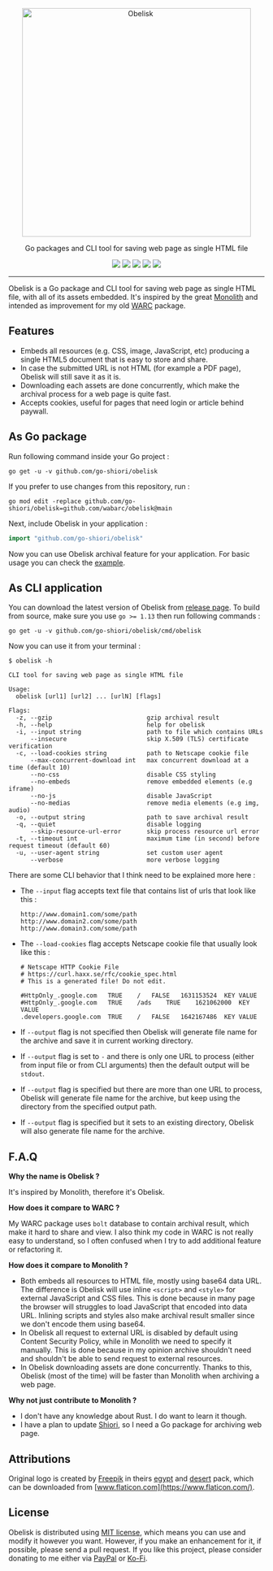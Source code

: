 <p align="center">
	<img src="https://raw.githubusercontent.com/go-shiori/obelisk/master/docs/readme/logo.png" alt="Obelisk" width="450">
</p>
<p align="center">Go packages and CLI tool for saving web page as single HTML file</p>
<p align="center">
	<a href="https://choosealicense.com/licenses/mit"><img src="https://img.shields.io/static/v1?label=license&message=MIT&color=5fa6b0"></a>
	<a href="https://goreportcard.com/report/github.com/go-shiori/obelisk"><img src="https://goreportcard.com/badge/github.com/go-shiori/obelisk"></a>
	<a href="https://godoc.org/github.com/go-shiori/obelisk"><img src="https://img.shields.io/static/v1?label=godoc&message=reference&color=5272B4&logo=go"></a>
	<a href="https://www.paypal.me/RadhiFadlillah"><img src="https://img.shields.io/static/v1?label=donate&message=PayPal&color=00457C&logo=paypal"></a>
	<a href="https://ko-fi.com/radhifadlillah"><img src="https://img.shields.io/static/v1?label=donate&message=Ko-fi&color=F16061&logo=ko-fi"></a>
</p>

---

Obelisk is a Go package and CLI tool for saving web page as single HTML file, with all of its assets embedded. It's inspired by the great [Monolith](https://github.com/Y2Z/monolith) and intended as improvement for my old [WARC](https://github.com/go-shiori/warc) package.

## Features

- Embeds all resources (e.g. CSS, image, JavaScript, etc) producing a single HTML5 document that is easy to store and share.
- In case the submitted URL is not HTML (for example a PDF page), Obelisk will still save it as it is.
- Downloading each assets are done concurrently, which make the archival process for a web page is quite fast.
- Accepts cookies, useful for pages that need login or article behind paywall.

## As Go package

Run following command inside your Go project :

```
go get -u -v github.com/go-shiori/obelisk
```

If you prefer to use changes from this repository, run :
```
go mod edit -replace github.com/go-shiori/obelisk=github.com/wabarc/obelisk@main
```

Next, include Obelisk in your application :

```go
import "github.com/go-shiori/obelisk"
```

Now you can use Obelisk archival feature for your application. For basic usage you can check the [example](https://github.com/go-shiori/obelisk/blob/master/examples/basic.go).

## As CLI application

You can download the latest version of Obelisk from [release page](https://github.com/go-shiori/obelisk/releases). To build from source, make sure you use `go >= 1.13` then run following commands :

```
go get -u -v github.com/go-shiori/obelisk/cmd/obelisk
```

Now you can use it from your terminal :

```
$ obelisk -h

CLI tool for saving web page as single HTML file

Usage:
  obelisk [url1] [url2] ... [urlN] [flags]

Flags:
  -z, --gzip                          gzip archival result
  -h, --help                          help for obelisk
  -i, --input string                  path to file which contains URLs
      --insecure                      skip X.509 (TLS) certificate verification
  -c, --load-cookies string           path to Netscape cookie file
      --max-concurrent-download int   max concurrent download at a time (default 10)
      --no-css                        disable CSS styling
      --no-embeds                     remove embedded elements (e.g iframe)
      --no-js                         disable JavaScript
      --no-medias                     remove media elements (e.g img, audio)
  -o, --output string                 path to save archival result
  -q, --quiet                         disable logging
      --skip-resource-url-error       skip process resource url error
  -t, --timeout int                   maximum time (in second) before request timeout (default 60)
  -u, --user-agent string             set custom user agent
      --verbose                       more verbose logging
```

There are some CLI behavior that I think need to be explained more here :

- The `--input` flag accepts text file that contains list of urls that look like this :

    ```
	http://www.domain1.com/some/path
	http://www.domain2.com/some/path
	http://www.domain3.com/some/path
	```

- The `--load-cookies` flag accepts Netscape cookie file that usually look like this :

    ```
	# Netscape HTTP Cookie File
	# https://curl.haxx.se/rfc/cookie_spec.html
	# This is a generated file! Do not edit.
	
	#HttpOnly_.google.com	TRUE	/	FALSE	1631153524	KEY	VALUE
	#HttpOnly_.google.com	TRUE	/ads	TRUE	1621062000	KEY	VALUE
	.developers.google.com	TRUE	/	FALSE	1642167486	KEY	VALUE
	```

- If `--output` flag is not specified then Obelisk will generate file name for the archive and save it in current working directory.
- If `--output` flag is set to `-` and there is only one URL to process (either from input file or from CLI arguments) then the default output will be `stdout`.
- If `--output` flag is specified but there are more than one URL to process, Obelisk will generate file name for the archive, but keep using the directory from the specified output path.
- If `--output` flag is specified but it sets to an existing directory, Obelisk will also generate file name for the archive.

## F.A.Q

**Why the name is Obelisk ?**

It's inspired by Monolith, therefore it's Obelisk.

**How does it compare to WARC ?**

My WARC package uses `bolt` database to contain archival result, which make it hard to share and view. I also think my code in WARC is not really easy to understand, so I often confused when I try to add additional feature or refactoring it.

**How does it compare to Monolith ?**

- Both embeds all resources to HTML file, mostly using base64 data URL. The difference is Obelisk will use inline `<script>` and `<style>` for external JavaScript and CSS files. This is done because in many page the browser will struggles to load JavaScript that encoded into data URL. Inlining scripts and styles also make archival result smaller since we don't encode them using base64.
- In Obelisk all request to external URL is disabled by default using Content Security Policy, while in Monolith we need to specify it manually. This is done because in my opinion archive shouldn't need and shouldn't be able to send request to external resources.
- In Obelisk downloading assets are done concurrently. Thanks to this, Obelisk (most of the time) will be faster than Monolith when archiving a web page.

**Why not just contribute to Monolith ?**

- I don't have any knowledge about Rust. I do want to learn it though.
- I have a plan to update [Shiori](https://github.com/go-shiori/shiori), so I need a Go package for archiving web page.

## Attributions

Original logo is created by [Freepik](https://www.flaticon.com/authors/freepik) in theirs [egypt](https://www.flaticon.com/packs/egypt-23) and [desert](https://www.flaticon.com/packs/desert-7) pack, which can be downloaded from [www.flaticon.com](https://www.flaticon.com/).

## License

Obelisk is distributed using [MIT license](https://choosealicense.com/licenses/mit/), which means you can use and modify it however you want. However, if you make an enhancement for it, if possible, please send a pull request. If you like this project, please consider donating to me either via [PayPal](https://www.paypal.me/RadhiFadlillah) or [Ko-Fi](https://ko-fi.com/radhifadlillah).